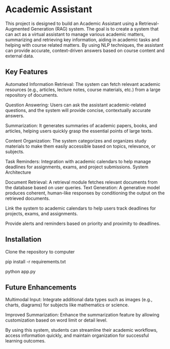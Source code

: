 # Academic Assistant

This project is designed to build an Academic Assistant using a Retrieval-Augmented Generation (RAG) system. The goal is to create a system that can act as a virtual assistant to manage various academic matters, summarizing and retrieving key information, aiding in academic tasks and helping with course related matters. By using NLP techniques, the assistant can provide accurate, context-driven answers based on course content and external data.

## Key Features
Automated Information Retrieval: The system can fetch relevant academic resources (e.g., articles, lecture notes, course materials, etc.) from a large repository of documents.

Question Answering: Users can ask the assistant academic-related questions, and the system will provide concise, contextually accurate answers.

Summarization: It generates summaries of academic papers, books, and articles, helping users quickly grasp the essential points of large texts.

Content Organization: The system categorizes and organizes study materials to make them easily accessible based on topics, relevance, or subjects.

Task Reminders: Integration with academic calendars to help manage deadlines for assignments, exams, and project submissions.
System Architecture

Document Retrieval: A retrieval module fetches relevant documents from the database based on user queries.
Text Generation: A generative model produces coherent, human-like responses by conditioning the output on the retrieved documents.

Link the system to academic calendars to help users track deadlines for projects, exams, and assignments.

Provide alerts and reminders based on priority and proximity to deadlines.


## Installation

Clone the repository to computer

pip install -r requirements.txt

python app.py


## Future Enhancements

Multimodal Input: Integrate additional data types such as images (e.g., charts, diagrams) for subjects like mathematics or science.

Improved Summarization: Enhance the summarization feature by allowing customization based on word limit or detail level.

By using this system, students can streamline their academic workflows, access information quickly, and maintain organization for successful learning outcomes.